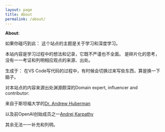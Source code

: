 ```yaml
---
layout: page
title: About
permalink: /about/
---
```


**About**:

如果你碰巧到此：
这个站点的主题是关于学习和深度学习。

本站内容是学习过程中的想法和记录，它既不严谨也不全面。
是碎片化的思考，没有一一考证和列明相应观点的来源、出处。

生成于：
在VS Code写代码的过程中，有时候会切换过来写些东西，算是换一下脑子。

对本站点的内容来源出处渊源颇深的Domain expert, influencer and contributor:

来自于斯坦福大学的[Dr. Andrew Huberman](https://www.hubermanlab.com/)

以及前OpenAI创始成员之一[Andrej Karpathy](https://eurekalabs.ai/)

其余无法一一补充和列明。
